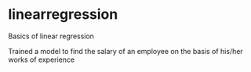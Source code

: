 # linearregression
Basics of linear regression

Trained a model to find the salary of an employee on the basis of his/her works of experience 
